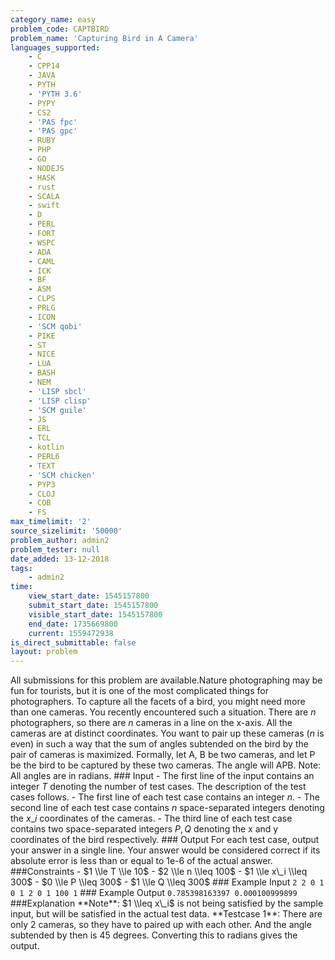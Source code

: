 ```yaml
---
category_name: easy
problem_code: CAPTBIRD
problem_name: 'Capturing Bird in A Camera'
languages_supported:
    - C
    - CPP14
    - JAVA
    - PYTH
    - 'PYTH 3.6'
    - PYPY
    - CS2
    - 'PAS fpc'
    - 'PAS gpc'
    - RUBY
    - PHP
    - GO
    - NODEJS
    - HASK
    - rust
    - SCALA
    - swift
    - D
    - PERL
    - FORT
    - WSPC
    - ADA
    - CAML
    - ICK
    - BF
    - ASM
    - CLPS
    - PRLG
    - ICON
    - 'SCM qobi'
    - PIKE
    - ST
    - NICE
    - LUA
    - BASH
    - NEM
    - 'LISP sbcl'
    - 'LISP clisp'
    - 'SCM guile'
    - JS
    - ERL
    - TCL
    - kotlin
    - PERL6
    - TEXT
    - 'SCM chicken'
    - PYP3
    - CLOJ
    - COB
    - FS
max_timelimit: '2'
source_sizelimit: '50000'
problem_author: admin2
problem_tester: null
date_added: 13-12-2018
tags:
    - admin2
time:
    view_start_date: 1545157800
    submit_start_date: 1545157800
    visible_start_date: 1545157800
    end_date: 1735669800
    current: 1559472938
is_direct_submittable: false
layout: problem
---
```

All submissions for this problem are available.Nature photographing may be fun for tourists, but it is one of the most complicated things for photographers. To capture all the facets of a bird, you might need more than one cameras. You recently encountered such a situation. There are $n$ photographers, so there are $n$ cameras in a line on the x-axis. All the cameras are at distinct coordinates. You want to pair up these cameras ($n$ is even) in such a way that the sum of angles subtended on the bird by the pair of cameras is maximized. Formally, let A, B be two cameras, and let P be the bird to be captured by these two cameras. The angle will APB. Note: All angles are in radians. ### Input - The first line of the input contains an integer $T$ denoting the number of test cases. The description of the test cases follows. - The first line of each test case contains an integer $n$. - The second line of each test case contains $n$ space-separated integers denoting the $x\_i$ coordinates of the cameras. - The third line of each test case contains two space-separated integers $P, Q$ denoting the x and y coordinates of the bird respectively. ### Output For each test case, output your answer in a single line. Your answer would be considered correct if its absolute error is less than or equal to 1e-6 of the actual answer. ###Constraints - $1 \\le T \\le 10$ - $2 \\le n \\leq 100$ - $1 \\le x\_i \\leq 300$ - $0 \\le P \\leq 300$ - $1 \\le Q \\leq 300$ ### Example Input ``` 2 2 0 1 0 1 2 0 1 100 1 ``` ### Example Output ``` 0.785398163397 0.000100999899 ``` ###Explanation \*\*Note\*\*: $1 \\leq x\_i$ is not being satisfied by the sample input, but will be satisfied in the actual test data. \*\*Testcase 1\*\*: There are only 2 cameras, so they have to paired up with each other. And the angle subtended by then is 45 degrees. Converting this to radians gives the output.

